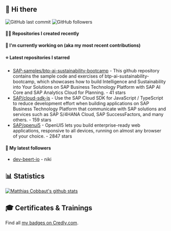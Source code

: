 ## 👋 Hi there 



![GitHub last commit](https://img.shields.io/github/last-commit/MatCob/MatCob?label=updated)
![GitHub followers](https://img.shields.io/github/followers/MatCob?label=GitHub%20followers)

#### 👨‍💻 Repositories I created recently


#### 👷 I'm currently working on (aka my most recent contributions)


#### ⭐ Latest repositories I starred

- [SAP-samples/btp-ai-sustainability-bootcamp](https://github.com/SAP-samples/btp-ai-sustainability-bootcamp) - This github repository contains the sample code and exercises of btp-ai-sustainability-bootcamp, which showcases how to build Intelligence and Sustainability into Your Solutions on SAP Business Technology Platform with SAP AI Core and SAP Analytics Cloud for Planning.  - 41 stars
- [SAP/cloud-sdk-js](https://github.com/SAP/cloud-sdk-js) - Use the SAP Cloud SDK for JavaScript / TypeScript to reduce development effort when building applications on SAP Business Technology Platform that communicate with SAP solutions and services such as SAP S/4HANA Cloud, SAP SuccessFactors, and many others.  - 159 stars
- [SAP/openui5](https://github.com/SAP/openui5) - OpenUI5 lets you build enterprise-ready web applications, responsive to all devices, running on almost any browser of your choice. - 2847 stars

#### 👥 My latest followers

- [dev-beert-io](https://github.com/dev-beert-io) - niki


## 📊 Statistics

[![Matthias Cobbaut's github stats](https://github-readme-stats.vercel.app/api?username=MatCob&show_icons=true&count_private=true)](https://github.com/MatCob)

## 🎓 Certificates & Trainings

<!--START_SECTION:badges-->
<!--END_SECTION:badges-->

Find all [my badges on Credly.com](https://www.credly.com/users/matthias-cobbaut/badges).
